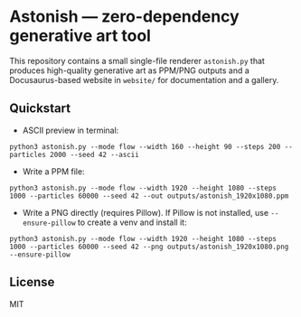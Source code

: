 # Astonish — zero-dependency generative art tool

This repository contains a small single-file renderer `astonish.py` that produces high-quality generative art as PPM/PNG outputs and a Docusaurus-based website in `website/` for documentation and a gallery.

## Quickstart

- ASCII preview in terminal:

```
python3 astonish.py --mode flow --width 160 --height 90 --steps 200 --particles 2000 --seed 42 --ascii
```

- Write a PPM file:

```
python3 astonish.py --mode flow --width 1920 --height 1080 --steps 1000 --particles 60000 --seed 42 --out outputs/astonish_1920x1080.ppm
```

- Write a PNG directly (requires Pillow). If Pillow is not installed, use `--ensure-pillow` to create a venv and install it:

```
python3 astonish.py --mode flow --width 1920 --height 1080 --steps 1000 --particles 60000 --seed 42 --png outputs/astonish_1920x1080.png --ensure-pillow
```

## License

MIT
